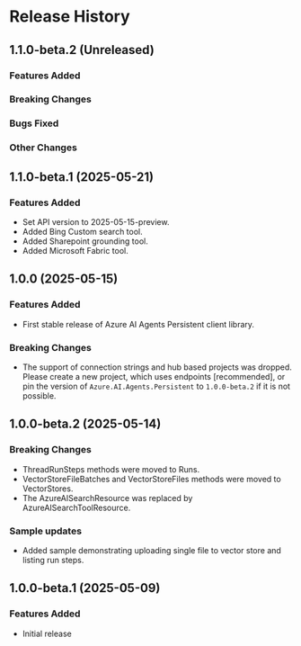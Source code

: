 # Release History

## 1.1.0-beta.2 (Unreleased)

### Features Added

### Breaking Changes

### Bugs Fixed

### Other Changes

## 1.1.0-beta.1 (2025-05-21)

### Features Added
- Set API version to 2025-05-15-preview.
- Added Bing Custom search tool.
- Added Sharepoint grounding tool.
- Added Microsoft Fabric tool.

## 1.0.0 (2025-05-15)

### Features Added
- First stable release of Azure AI Agents Persistent client library.

### Breaking Changes
- The support of connection strings and hub based projects was dropped. Please create a new project, which uses endpoints \[recommended\], or pin the version of `Azure.AI.Agents.Persistent` to `1.0.0-beta.2` if it is not possible.

## 1.0.0-beta.2 (2025-05-14)

### Breaking Changes
- ThreadRunSteps methods were moved to Runs.
- VectorStoreFileBatches and VectorStoreFiles methods were moved to VectorStores.
- The AzureAISearchResource was replaced by AzureAISearchToolResource.

### Sample updates
- Added sample demonstrating uploading single file to vector store and listing run steps.

## 1.0.0-beta.1 (2025-05-09)

### Features Added
- Initial release
